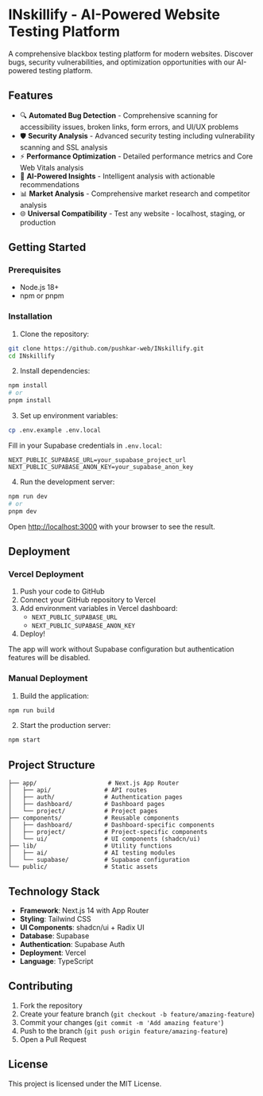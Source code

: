 # INskillify - AI-Powered Website Testing Platform

A comprehensive blackbox testing platform for modern websites. Discover bugs, security vulnerabilities, and optimization opportunities with our AI-powered testing platform.

## Features

- 🔍 **Automated Bug Detection** - Comprehensive scanning for accessibility issues, broken links, form errors, and UI/UX problems
- 🛡️ **Security Analysis** - Advanced security testing including vulnerability scanning and SSL analysis
- ⚡ **Performance Optimization** - Detailed performance metrics and Core Web Vitals analysis
- 🧠 **AI-Powered Insights** - Intelligent analysis with actionable recommendations
- 📊 **Market Analysis** - Comprehensive market research and competitor analysis
- 🌐 **Universal Compatibility** - Test any website - localhost, staging, or production

## Getting Started

### Prerequisites

- Node.js 18+
- npm or pnpm

### Installation

1. Clone the repository:
```bash
git clone https://github.com/pushkar-web/INskillify.git
cd INskillify
```

2. Install dependencies:
```bash
npm install
# or
pnpm install
```

3. Set up environment variables:
```bash
cp .env.example .env.local
```

Fill in your Supabase credentials in `.env.local`:
```env
NEXT_PUBLIC_SUPABASE_URL=your_supabase_project_url
NEXT_PUBLIC_SUPABASE_ANON_KEY=your_supabase_anon_key
```

4. Run the development server:
```bash
npm run dev
# or
pnpm dev
```

Open [http://localhost:3000](http://localhost:3000) with your browser to see the result.

## Deployment

### Vercel Deployment

1. Push your code to GitHub
2. Connect your GitHub repository to Vercel
3. Add environment variables in Vercel dashboard:
   - `NEXT_PUBLIC_SUPABASE_URL`
   - `NEXT_PUBLIC_SUPABASE_ANON_KEY`
4. Deploy!

The app will work without Supabase configuration but authentication features will be disabled.

### Manual Deployment

1. Build the application:
```bash
npm run build
```

2. Start the production server:
```bash
npm start
```

## Project Structure

```
├── app/                    # Next.js App Router
│   ├── api/               # API routes
│   ├── auth/              # Authentication pages
│   ├── dashboard/         # Dashboard pages
│   └── project/           # Project pages
├── components/            # Reusable components
│   ├── dashboard/         # Dashboard-specific components
│   ├── project/           # Project-specific components
│   └── ui/                # UI components (shadcn/ui)
├── lib/                   # Utility functions
│   ├── ai/                # AI testing modules
│   └── supabase/          # Supabase configuration
└── public/                # Static assets
```

## Technology Stack

- **Framework**: Next.js 14 with App Router
- **Styling**: Tailwind CSS
- **UI Components**: shadcn/ui + Radix UI
- **Database**: Supabase
- **Authentication**: Supabase Auth
- **Deployment**: Vercel
- **Language**: TypeScript

## Contributing

1. Fork the repository
2. Create your feature branch (`git checkout -b feature/amazing-feature`)
3. Commit your changes (`git commit -m 'Add amazing feature'`)
4. Push to the branch (`git push origin feature/amazing-feature`)
5. Open a Pull Request

## License

This project is licensed under the MIT License.
